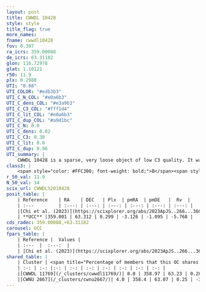 ```yaml
---
layout: post
title: CWWDL 10428
style: style
title_flag: true
more_names: 
fname: cwwdl10428
fov: 0.397
ra_icrs: 359.00088
de_icrs: 63.31182
glon: 116.72978
glat: 1.10121
r50: 11.9
plx: 0.2988
UTI: "0.08"
UTI_COLOR: "#edb3b3"
UTI_C_N_COL: "#e0a6b3"
UTI_C_dens_COL: "#e3a9b3"
UTI_C_C3_COL: "#fff1d4"
UTI_C_lit_COL: "#e0a6b3"
UTI_C_dup_COL: "#a9d1bc"
UTI_C_N: 0.0
UTI_C_dens: 0.02
UTI_C_C3: 0.38
UTI_C_lit: 0.0
UTI_C_dup: 0.96
UTI_summary: |
    CWWDL 10428 is a sparse, very loose object of low C3 quality. It was recently reported in the literature.This is a unique object, which shares a very small percentage of members with at least one previously reported entry, and a very small percentage with at least one entry reported in the same catalogue.<br><br><span style="color: #99180f; font-weight: bold;">Warning: </span>contains less than 25 stars with <i>P>0.5</i> estimated.
class3: |
    <span style="color: #FFC300; font-weight: bold;">B</span><span style="color: red; font-weight: bold;">C</span>
r_50_val: 11.9
N_50_val: 14
scix_url: CWWDL%2010428
posit_table: |
    | Reference    | RA    | DEC   | Plx  | pmRA  | pmDE   |  Rv  |
    | :---         | :---: | :---: | :---: | :---: | :---: | :---: |
    |[Chi et al. (2023)](https://scixplorer.org/abs/2023ApJS..266...36C) | -1.073 | 63.355 | 0.307 | -3.125 | -1.053 | -57.968 |
    | **UCC** |359.001 | 63.312 | 0.299 | -3.126 | -1.095 | -5.768 | 
cds_radec: 359.00088,+63.31182
carousel: UCC
fpars_table: |
    | Reference |  Values |
    | :---  |  :---:  |
    | [Chi et al. (2023)](https://scixplorer.org/abs/2023ApJS..266...36C) | `logAge=7.82, Z=0.12` |
shared_table: |
    | Cluster | <span title="Percentage of members that this OC shares with the ones listed">%</span>   | RA   | DEC   | Plx   | pmRA  | pmDE  | Rv | UTI |
    | :-: | :-: |:-: | :-: | :-: | :-: | :-: | :-: | :-: |
    |[CWWDL 11769](/_clusters/cwwdl11769/)| 8.0 | 358.97 | 63.23 | 0.28 | -2.85 | -1.06 | -- |0.06 |
    |[CWNU 2667](/_clusters/cwnu2667/)| 4.0 | 358.4 | 63.07 | 0.25 | -3.25 | -1.08 | -78.56 |0.66 |
---
```

